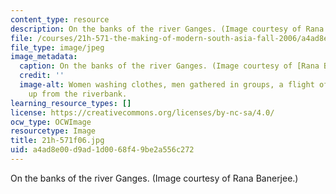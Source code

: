 ```yaml
---
content_type: resource
description: On the banks of the river Ganges. (Image courtesy of Rana Banerjee.)
file: /courses/21h-571-the-making-of-modern-south-asia-fall-2006/a4ad8e00d9ad1d0068f49be2a556c272_21h-571f06.jpg
file_type: image/jpeg
image_metadata:
  caption: On the banks of the river Ganges. (Image courtesy of [Rana Banerjee](http://www.flickr.com/photos/banerjee/).)
  credit: ''
  image-alt: Women washing clothes, men gathered in groups, a flight of stairs ascending
    up from the riverbank.
learning_resource_types: []
license: https://creativecommons.org/licenses/by-nc-sa/4.0/
ocw_type: OCWImage
resourcetype: Image
title: 21h-571f06.jpg
uid: a4ad8e00-d9ad-1d00-68f4-9be2a556c272
---
```

On the banks of the river Ganges. (Image courtesy of Rana Banerjee.)